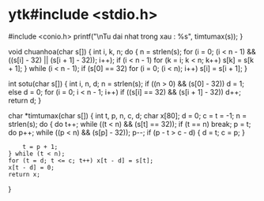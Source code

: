 # ytk#include <stdio.h>
#include <conio.h>
	printf("\nTu dai nhat trong xau : %s", timtumax(s));
}

void chuanhoa(char s[])
{
	int i, k, n;
	do {
		n = strlen(s);
		for (i = 0;
			(i < n - 1) && ((s[i] - 32) || (s[i + 1] - 32)); i++);
		if (i < n - 1)
			for (k = i; k < n; k++) s[k] = s[k + 1];
	} while (i < n - 1);
	if (s[0] == 32)
		for (i = 0;
			(i < n); i++) s[i] = s[i + 1];
}

int sotu(char s[])
{
	int i, n, d;
	n = strlen(s);
	if ((n > 0) && (s[0] - 32)) d = 1;
	else d = 0;
	for (i = 0; i < n - 1; i++)
		if ((s[i] == 32) && (s[i + 1] - 32)) d++;
	return d;
}

char *timtumax(char s[])
{
	int t, p, n, c, d;
	char x[80];
	d = 0;
	c = t = -1;
	n = strlen(s);
	do {
		do t++; while ((t < n) && (s[t] == 32));
		if (t == n) break;
		p = t;
		do p++; while ((p < n) && (s[p] - 32));
		p--;
		if (p - t > c - d)
		{
			d = t;
			c = p;
		}

		t = p + 1;
	} while (t < n);
	for (t = d; t <= c; t++) x[t - d] = s[t];
	x[t - d] = 0;
	return x;
}
